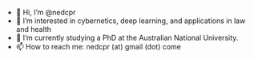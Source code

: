 - 👋 Hi, I’m @nedcpr
- 👀 I’m interested in cybernetics, deep learning, and applications in law and health
- 🌱 I’m currently studying a PhD at the Australian National University.
- 📫 How to reach me: nedcpr (at) gmail (dot) come

<!---
nedcpr/nedcpr is a ✨ special ✨ repository because its `README.md` (this file) appears on your GitHub profile.
You can click the Preview link to take a look at your changes.
--->
